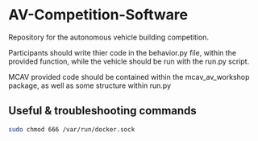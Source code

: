 # AV-Competition-Software

Repository for the autonomous vehicle building competition.

Participants should write thier code in the behavior.py file, within the provided function, while the vehicle should be run with the run.py script.

MCAV provided code should be contained within the mcav_av_workshop package, as well as some structure within run.py

## Useful & troubleshooting commands

```bash
sudo chmod 666 /var/run/docker.sock 
```
